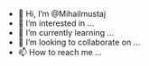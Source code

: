 - 👋 Hi, I’m @Mihailmustaj
- 👀 I’m interested in ...
- 🌱 I’m currently learning ...
- 💞️ I’m looking to collaborate on ...
- 📫 How to reach me ...

<!---
Mihailmustaj/Mihailmustaj is a ✨ special ✨ repository because its `README.md` (this file) appears on your GitHub profile.
You can click the Preview link to take a look at your changes.
--->
